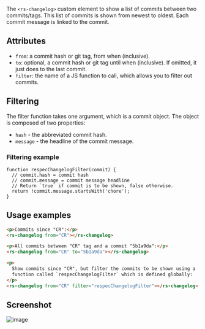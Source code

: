 The `<rs-changelog>` custom element to show a list of commits between two commits/tags. This list of commits is shown from newest to oldest. Each commit message is linked to the commit.

## Attributes

 * `from`: a commit hash or git tag, from when (inclusive). 
 * `to`: optional, a commit hash or git tag until when (inclusive). If omitted, it just does to the last commit. 
 * `filter`: the name of a JS function to call, which allows you to filter out commits. 

## Filtering
The filter function takes one argument, which is a commit object. The object is composed of two properties:

 * `hash` - the abbreviated commit hash.
 * `message` - the headline of the commit message. 

### Filtering example

```JS
function respecChangelogFilter(commit) {
  // commit.hash = commit hash
  // commit.message = commit message headline
  // Return `true` if commit is to be shown, false otherwise.
  return !commit.message.startsWith('chore');
}
```

## Usage examples

```html
<p>Commits since "CR":</p>
<rs-changelog from="CR"></rs-changelog>

<p>All commits between "CR" tag and a commit "5b1a9da":</p>
<rs-changelog from="CR" to="5b1a9da"></rs-changelog>

<p>
  Show commits since "CR", but filter the commits to be shown using a
  function called `respecChangelogFilter` which is defined globally:
</p>
<rs-changelog from="CR" filter="respecChangelogFilter"></rs-changelog>
```

## Screenshot

![image](https://user-images.githubusercontent.com/8426945/69219953-f4039a00-0b99-11ea-9205-6d005e8b94cc.png)
